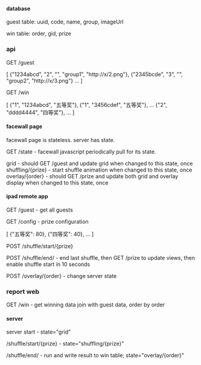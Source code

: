 #### database

guest table: uuid, code, name, group, imageUrl

win table: order, gid, prize

### api

  GET /guest

  [
    {"1234abcd", "2", "", "group1", "http://x/2.png"},
    {"2345bcde", "3", "", "group2", "http://x/3.png"}
    ...
  ]

  GET /win

  [
    {"1", "1234abcd", "五等奖"},
    {"1", "3456cdef", "五等奖"},
    ...
    {"2", "dddd4444", "四等奖"},
    ...
  ]


#### facewall page

facewall page is stateless. server has state.

  GET /state - facewall javascript periodically pull for its state.

  grid - should GET /guest and update grid when changed to this state, once
  shuffling/{prize} - start shuffle animation when changed to this state, once
  overlay/{order} - should GET /prize and update both grid and overlay display when changed to this state, once

#### ipad remote app

  GET /guest - get all guests

  GET /config - prize configuration

  [
    {"五等奖": 80},
    {"四等奖": 40},
    ...
  ]

  POST /shuffle/start/{prize}

  POST /shuffle/end/ - end last shuffle, then GET /prize to update views, then enable shuffle start in 10 seconds

  POST /overlay/{order} - change server state

### report web

  GET /win - get winning data join with guest data, order by order

#### server

  server start - state="grid"

  /shuffle/start/{prize} - state="shuffling/{prize}"

  /shuffle/end/ - run and write result to win table; state="overlay/{order}"

